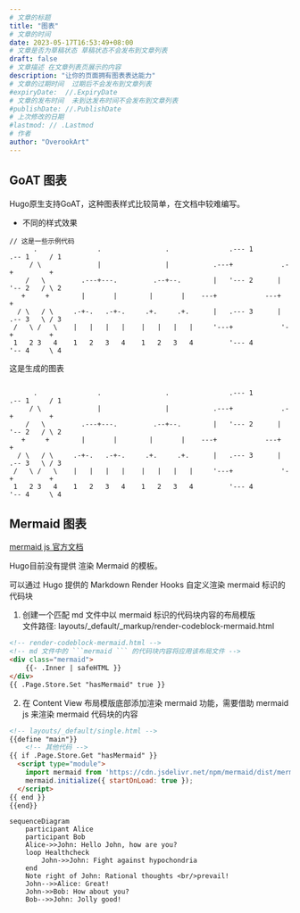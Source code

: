 ```yaml
---
# 文章的标题
title: "图表"
# 文章的时间
date: 2023-05-17T16:53:49+08:00
# 文章是否为草稿状态 草稿状态不会发布到文章列表
draft: false
# 文章描述 在文章列表页展示的内容
description: "让你的页面拥有图表表达能力"
# 文章的过期时间  过期后不会发布到文章列表
#expiryDate:  //.ExpiryDate
# 文章的发布时间  未到达发布时间不会发布到文章列表
#publishDate: //.PublishDate
# 上次修改的日期
#lastmod: // .Lastmod
# 作者
author: "OverookArt"
---
```


## GoAT 图表  

Hugo原生支持GoAT，这种图表样式比较简单，在文档中较难编写。

* 不同的样式效果

```
// 这是一些示例代码
      .               .                .               .--- 1          .-- 1     / 1
     / \              |                |           .---+            .-+         +
    /   \         .---+---.         .--+--.        |   '--- 2      |   '-- 2   / \ 2
   +     +        |       |        |       |    ---+            ---+          +
  / \   / \     .-+-.   .-+-.     .+.     .+.      |   .--- 3      |   .-- 3   \ / 3
 /   \ /   \    |   |   |   |    |   |   |   |     '---+            '-+         +
 1   2 3   4    1   2   3   4    1   2   3   4         '--- 4          '-- 4     \ 4

```  

这是生成的图表

```goat

      .               .                .               .--- 1          .-- 1     / 1
     / \              |                |           .---+            .-+         +
    /   \         .---+---.         .--+--.        |   '--- 2      |   '-- 2   / \ 2
   +     +        |       |        |       |    ---+            ---+          +
  / \   / \     .-+-.   .-+-.     .+.     .+.      |   .--- 3      |   .-- 3   \ / 3
 /   \ /   \    |   |   |   |    |   |   |   |     '---+            '-+         +
 1   2 3   4    1   2   3   4    1   2   3   4         '--- 4          '-- 4     \ 4

```  

## Mermaid 图表  

[mermaid js 官方文档](https://mermaid.js.org/syntax/sequenceDiagram.html)

Hugo目前没有提供 渲染 Mermaid 的模板。

可以通过 Hugo 提供的 Markdown Render Hooks 自定义渲染 mermaid 标识的代码块


1. 创建一个匹配 md 文件中以 mermaid 标识的代码块内容的布局模版  
文件路径: layouts/_default/_markup/render-codeblock-mermaid.html

``` html
<!-- render-codeblock-mermaid.html -->
<!-- md 文件中的 ```mermaid ``` 的代码块内容将应用该布局文件 -->
<div class="mermaid">
    {{- .Inner | safeHTML }}
</div>
{{ .Page.Store.Set "hasMermaid" true }}

```

2. 在 Content View 布局模版底部添加渲染 mermaid 功能，需要借助 mermaid js 来渲染 mermaid 代码块的内容

``` html
<!-- layouts/_default/single.html -->
{{define "main"}}
    <!-- 其他代码 -->
{{ if .Page.Store.Get "hasMermaid" }}
  <script type="module">
    import mermaid from 'https://cdn.jsdelivr.net/npm/mermaid/dist/mermaid.esm.min.mjs';
    mermaid.initialize({ startOnLoad: true });
  </script>
{{ end }}
{{end}}
```

```mermaid
sequenceDiagram
    participant Alice
    participant Bob
    Alice->>John: Hello John, how are you?
    loop Healthcheck
        John->>John: Fight against hypochondria
    end
    Note right of John: Rational thoughts <br/>prevail!
    John-->>Alice: Great!
    John->>Bob: How about you?
    Bob-->>John: Jolly good!
```
